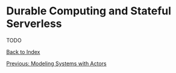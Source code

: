 # Durable Computing and Stateful Serverless

TODO

[Back to Index](index.md)

[Previous: Modeling Systems with Actors](modeling_with_actors.md)